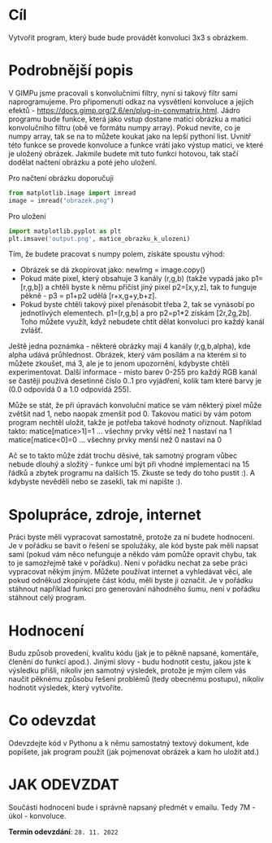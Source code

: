 # **Cíl** 
Vytvořit program, který bude bude provádět konvoluci 3x3 s obrázkem.

# **Podrobnější popis** 
V GIMPu jsme pracovali s konvolučními filtry, nyní si takový filtr sami naprogramujeme. Pro připomenutí odkaz na vysvětlení konvoluce a jejích efektů - https://docs.gimp.org/2.6/en/plug-in-convmatrix.html. Jádro programu bude funkce, která jako vstup dostane matici obrázku a matici konvolučního filtru (obě ve formátu numpy array). Pokud nevíte, co je numpy array, tak se na to můžete koukat jako na lepší pythoní list. Uvnitř této funkce se provede konvoluce a funkce vrátí jako výstup matici, ve které je uložený obrázek. Jakmile budete mít tuto funkci hotovou, tak stačí dodělat načtení obrázku a poté jeho uložení.

Pro načtení obrázku doporučuji  
```python
from matplotlib.image import imread 
image = imread("obrazek.png")
```
Pro uložení
```python
import matplotlib.pyplot as plt
plt.imsave('output.png', matice_obrazku_k_ulozeni)
```
 Tím, že budete pracovat s numpy polem, získáte spoustu výhod:

- Obrázek se dá zkopírovat jako: newImg = image.copy()
- Pokud máte pixel, který obsahuje 3 kanály (r,g,b) (takže vypadá jako p1=[r,g,b]) a chtěli byste k němu přičíst jiný pixel p2=[x,y,z], tak to funguje pěkně - p3 = p1+p2 udělá [r+x,g+y,b+z].
- Pokud byste chtěli takový pixel přenásobit třeba 2, tak se vynásobí po jednotlivých elementech. p1=[r,g,b] a pro p2=p1*2 získám [2r,2g,2b]. Toho můžete využít, když nebudete chtít dělat konvoluci pro každý kanál zvlášť.

Ještě jedna poznámka - některé obrázky mají 4 kanály (r,g,b,alpha), kde alpha udává průhlednost. Obrázek, který vám posílám a na kterém si to můžete zkoušet, má 3, ale je to jenom upozornění, kdybyste chtěli experimentovat.
Další informace - místo barev 0-255 pro každý RGB kanál se častěji používá desetinné číslo 0..1 pro vyjádření, kolik tam které barvy je (0.0 odpovídá 0 a 1.0 odpovídá 255).

Může se stát, že při úpravách konvoluční matice se vám některý pixel může zvětšit nad 1, nebo naopak zmenšit pod 0. Takovou matici by vám potom program nechtěl uložit, takže je potřeba takové hodnoty oříznout. Například takto:
matice[matice>1]=1  ... všechny prvky větší než 1 nastaví na 1
matice[matice<0]=0  ... všechny prvky menší než 0 nastaví na 0

Ač se to takto může zdát trochu děsivé, tak samotný program vůbec nebude dlouhý a složitý - funkce umí být při vhodné implementaci na 15 řádků a zbytek programu na dalších 15. Zkuste se tedy do toho pustit :). A kdybyste nevěděli nebo se zasekli, tak mi napište :).


# **Spolupráce, zdroje, internet**
Práci byste měli vypracovat samostatně, protože za ní budete hodnoceni. Je v pořádku se bavit o řešení se spolužáky, ale kód byste pak měli napsat sami (pokud vám něco nefunguje a někdo vám pomůže opravit chybu, tak to je samozřejmě také v pořádku). Není v pořádku nechat za sebe práci vypracovat někým jiným. Můžete používat internet a vyhledávat věci, ale pokud odněkud zkopírujete část kódu, měli byste ji označit. Je v pořádku stáhnout například funkci pro generování náhodného šumu, není v pořádku stáhnout celý program.

# **Hodnocení**
Budu způsob provedení, kvalitu kódu (jak je to pěkně napsané, komentáře, členění do funkcí apod.). Jinými slovy - budu hodnotit cestu, jakou jste k výsledku přišli, nikoliv jen samotný výsledek, protože je mým cílem vás naučit pěknému způsobu řešení problémů (tedy obecnému postupu), nikoliv hodnotit výsledek, který vytvoříte.

# **Co odevzdat**  
Odevzdejte kód v Pythonu a k němu samostatný textový dokument, kde popíšete, jak program použít (jak pojmenovat obrázek a kam ho uložit atd.)

# **JAK ODEVZDAT**  
Součástí hodnocení bude i správně napsaný předmět v emailu. Tedy 7M - úkol - konvoluce.


**Termín odevzdání**: `28. 11. 2022`
